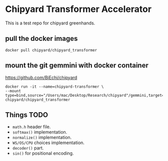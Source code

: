 # Chipyard Transformer Accelerator

This is a test repo for chipyard greenhands.

## pull the docker images

`docker pull chipyard/chipyard_transformer`

## mount the git gemmini with docker container

https://github.com/BiEchi/chipyard

```shell
docker run -it --name=chipyard-transformer \
--mount type=bind,source="/Users/mac/Desktop/Research/chipyard"/gemmini,target=/root/chipyard/generators/gemmini chipyard/chipyard_transformer
```

## Things TODO

-   `math.h` header file.
-   `softmax()` implementation.
-   `normalize()` implementation.
-   `WS/OS/CPU` choices implementation.
-   `decoder()` part.
-   `sin()` for positional encoding.

